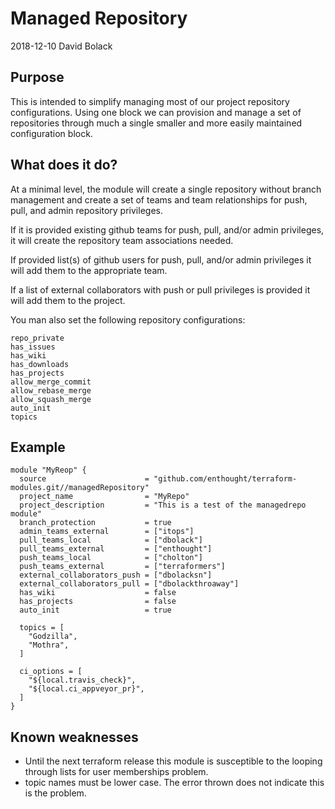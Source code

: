 # Managed Repository
2018-12-10 David Bolack
## Purpose

This is intended to simplify managing most of our project repository
configurations. Using one block we can provision and manage a set of
repositories through much a single smaller and more easily maintained
configuration block.

## What does it do?

At a minimal level, the module will create a single repository without branch
management and create a set of teams and team relationships for push, pull, and
admin repository privileges.

If it is provided existing github teams for push, pull, and/or admin
privileges, it will create the repository team associations needed.

If provided list(s) of github users for push, pull, and/or admin privileges
it will add them to the appropriate team.

If a list of external collaborators with push or pull privileges is provided
it will add them to the project.

You man also set the following repository configurations:
```
repo_private
has_issues
has_wiki
has_downloads
has_projects
allow_merge_commit
allow_rebase_merge
allow_squash_merge
auto_init
topics
```
## Example

```
module "MyReop" {
  source                      = "github.com/enthought/terraform-modules.git//managedRepository"
  project_name                = "MyRepo"
  project_description         = "This is a test of the managedrepo module"
  branch_protection           = true
  admin_teams_external        = ["itops"]
  pull_teams_local            = ["dbolack"]
  pull_teams_external         = ["enthought"]
  push_teams_local            = ["cholton"]
  push_teams_external         = ["terraformers"]
  external_collaborators_push = ["dbolacksn"]
  external_collaborators_pull = ["dbolackthroaway"]
  has_wiki                    = false
  has_projects                = false
  auto_init                   = true

  topics = [
    "Godzilla",
    "Mothra",
  ]

  ci_options = [
    "${local.travis_check}",
    "${local.ci_appveyor_pr}",
  ]
}
```

## Known weaknesses

* Until the next terraform release this module is susceptible to the looping
through lists for user memberships problem.
* topic names must be lower case. The error thrown does not indicate this is
the problem.
